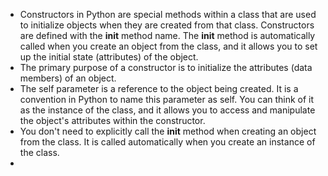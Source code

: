 * Constructors in Python are special methods within a class that are used to initialize objects when they are created from that class. Constructors are defined with the **__init__** method name. The **__init__** method is automatically called when you create an object from the class, and it allows you to set up the initial state (attributes) of the object.
*  The primary purpose of a constructor is to initialize the attributes (data members) of an object.
* The self parameter is a reference to the object being created. It is a convention in Python to name this parameter as self. You can think of it as the instance of the class, and it allows you to access and manipulate the object's attributes within the constructor.
* You don't need to explicitly call the __init__ method when creating an object from the class. It is called automatically when you create an instance of the class.
* 

